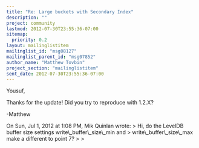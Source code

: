 ```yaml
---
title: "Re: Large buckets with Secondary Index"
description: ""
project: community
lastmod: 2012-07-30T23:55:36-07:00
sitemap:
  priority: 0.2
layout: mailinglistitem
mailinglist_id: "msg08127"
mailinglist_parent_id: "msg07852"
author_name: "Matthew Tovbin"
project_section: "mailinglistitem"
sent_date: 2012-07-30T23:55:36-07:00
---
```



Yousuf,

Thanks for the update! Did you try to reproduce with 1.2.X?


-Matthew


On Sun, Jul 1, 2012 at 1:08 PM, Mik Quinlan  wrote:
&gt; Hi, do the LevelDB buffer size settings write\\_buffer\\_size\\_min and
&gt; write\\_buffer\\_size\\_max make a different to point 7?
&gt;
&gt;
